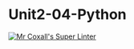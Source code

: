 # Unit2-04-Python
[![Mr Coxall's Super Linter](https://github.com/ICS3U-Programming-Katie-G/Unit2-04-Python/workflows/Mr%20Coxall's%20Super%20Linter/badge.svg)](https://github.com/ICS3U-Programming-Katie-G/Unit2-04-Python/actions/)
